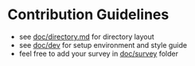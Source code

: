 # Contribution Guidelines

- see [doc/directory.md](../doc/directory.md) for directory layout 
- see [doc/dev](../doc/dev) for setup environment and style guide
- feel free to add your survey in [doc/survey](../doc/survey) folder
